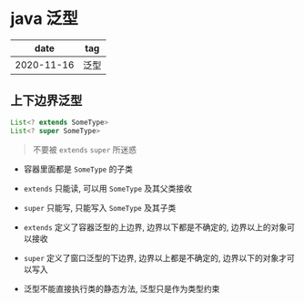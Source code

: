# java 泛型

|    date    | tag  |
|    ---     | ---  |
| 2020-11-16 | 泛型 |

## 上下边界泛型

```java
List<? extends SomeType>
List<? super SomeType>
```

> 不要被 `extends` `super` 所迷惑

- 容器里面都是 `SomeType` 的子类

- `extends` 只能读, 可以用 `SomeType` 及其父类接收

- `super` 只能写, 只能写入 `SomeType` 及其子类

- `extends` 定义了容器泛型的上边界, 边界以下都是不确定的, 边界以上的对象可以接收

- `super` 定义了窗口泛型的下边界, 边界以上都是不确定的, 边界以下的对象才可以写入

- 泛型不能直接执行类的静态方法, 泛型只是作为类型约束

